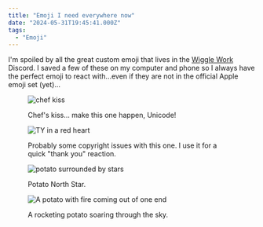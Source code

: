 ```yaml
---
title: "Emoji I need everywhere now"
date: "2024-05-31T19:45:41.000Z"
tags: 
  - "Emoji"
---
```


I'm spoiled by all the great custom emoji that lives in the [Wiggle Work](https://wiggle.work/) Discord. I saved a few of these on my computer and phone so I always have the perfect emoji to react with...even if they are not in the official Apple emoji set (yet)...

<figure>

![chef kiss](/img/note-images/chef-kiss.png)

<figcaption>

Chef's kiss... make this one happen, Unicode!

</figcaption>

</figure>

<figure>

![TY in a red heart](/img/note-images/TY-heart.png)

<figcaption>

Probably some copyright issues with this one. I use it for a quick "thank you" reaction.

</figcaption>

</figure>

<figure>

![potato surrounded by stars](/img/note-images/potato-north-star.png)

<figcaption>

Potato North Star.

</figcaption>

</figure>

<figure>

![A potato with fire coming out of one end](/img/note-images/fire-potato.png)

<figcaption>

A rocketing potato soaring through the sky.

</figcaption>

</figure>
